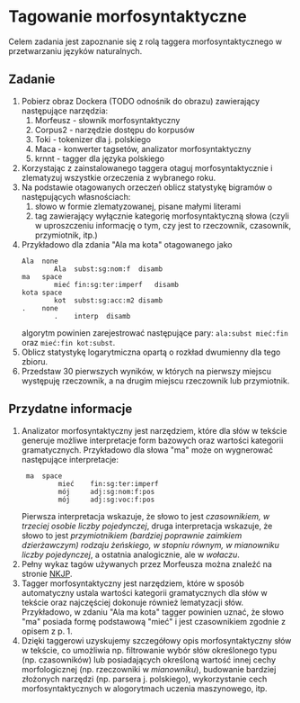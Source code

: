 # Tagowanie morfosyntaktyczne

Celem zadania jest zapoznanie się z rolą taggera morfosyntaktycznego w przetwarzaniu języków naturalnych.

## Zadanie

1. Pobierz obraz Dockera (TODO odnośnik do obrazu) zawierający następujące narzędzia:
   1. Morfeusz - słownik morfosyntaktyczny
   1. Corpus2 - narzędzie dostępu do korpusów
   1. Toki - tokenizer dla j. polskiego
   1. Maca - konwerter tagsetów, analizator morfosyntaktyczny
   1. krnnt - tagger dla języka polskiego
1. Korzystając z zainstalowanego taggera otaguj morfosyntaktycznie i zlematyzuj wszystkie orzeczenia z wybranego roku.
1. Na podstawie otagowanych orzeczeń oblicz statystykę bigramów o następujących własnościach:
   1. słowo w formie zlematyzowanej, pisane małymi literami
   1. tag zawierający wyłącznie kategorię morfosyntaktyczną słowa (czyli w uproszczeniu informację o tym, czy jest to
      rzeczownik, czasownik, przymiotnik, itp.)
1. Przykładowo dla zdania "Ala ma kota" otagowanego jako
   ```
   Ala	none
           Ala	subst:sg:nom:f	disamb
   ma	space
           mieć	fin:sg:ter:imperf	disamb
   kota	space
           kot	subst:sg:acc:m2	disamb
   .	none
           .	interp	disamb
   ```
   algorytm powinien zarejestrować następujące pary: `ala:subst mieć:fin` oraz `mieć:fin kot:subst`.
1. Oblicz statystykę logarytmiczna opartą o rozkład dwumienny dla tego zbioru.
1. Przedstaw 30 pierwszych wyników, w których na pierwszy miejscu występuję rzeczownik, a na drugim miejscu rzeczownik
   lub przymiotnik.

## Przydatne informacje

1. Analizator morfosyntaktyczny jest narzędziem, które dla słów w tekście generuje możliwe interpretacje form bazowych
   oraz wartości kategorii gramatycznych. Przykładowo dla słowa "ma" może on wygnerować następujące interpretacje:
   ``` 
    ma	space
            mieć	fin:sg:ter:imperf
            mój  	adj:sg:nom:f:pos
            mój  	adj:sg:voc:f:pos
   ```
   Pierwsza interpretacja wskazuje, że słowo to jest *czasownikiem, w trzeciej osobie liczby pojedynczej*, druga
   interpretacja wskazuje, że słowo to jest *przymiotnikiem (bardziej poprawnie zaimkiem dzierżawczym) rodzaju
   żeńskiego, w stopniu równym, w mianowniku liczby pojedynczej*, a ostatnia analogicznie, ale w *wołaczu*.
1. Pełny wykaz tagów używanych przez Morfeusza można znaleźć na stronie [NKJP](http://nkjp.pl/poliqarp/help/ense2.html).
1. Tagger morfosyntaktyczny jest narzędziem, które w sposób automatyczny ustala wartości kategorii gramatycznych dla
   słów w tekście oraz najczęściej dokonuje również lematyzacji słów. Przykładowo, w zdaniu "Ala ma kota" tagger
   powinien uznać, że słowo "ma" posiada formę podstawową "mieć" i jest czasownikiem zgodnie z opisem z p. 1.
1. Dzięki taggerowi uzyskujemy szczegółowy opis morfosyntaktyczny słów w tekście, co umożliwia np.
   filtrowanie wybór słów określonego typu (np. czasowników) lub posiadających określoną wartość innej cechy
   morfologicznej (np. rzeczowniki w *mianowniku*), budowanie bardziej złożonych narzędzi (np. parsera j.
   polskiego), wykorzystanie cech morfosyntaktycznych w alogorytmach uczenia maszynowego, itp.
